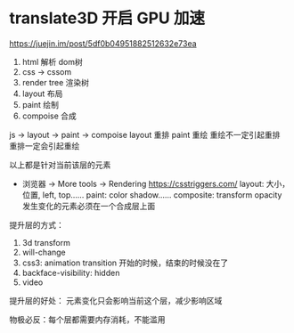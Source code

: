 # translate3D 开启 GPU 加速

https://juejin.im/post/5df0b04951882512632e73ea

1. html 解析 dom树
2. css -> cssom
3. render tree 渲染树
4. layout 布局
5. paint 绘制
6. compoise 合成

js -> layout -> paint -> compoise
layout 重排
paint 重绘
重绘不一定引起重排
重排一定会引起重绘

以上都是针对当前该层的元素

* 浏览器 -> More tools -> Rendering
<https://csstriggers.com/>
layout: 大小，位置, left, top……
paint: color shadow……
composite: transform opacity
发生变化的元素必须在一个合成层上面

提升层的方式：

1. 3d transform
2. will-change
3. css3: animation transition 开始的时候，结束的时候没在了
4. backface-visibility: hidden
5. video

提升层的好处：
元素变化只会影响当前这个层，减少影响区域

物极必反：每个层都需要内存消耗，不能滥用
